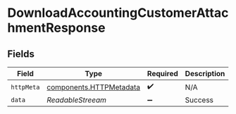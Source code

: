 # DownloadAccountingCustomerAttachmentResponse


## Fields

| Field                                                              | Type                                                               | Required                                                           | Description                                                        |
| ------------------------------------------------------------------ | ------------------------------------------------------------------ | ------------------------------------------------------------------ | ------------------------------------------------------------------ |
| `httpMeta`                                                         | [components.HTTPMetadata](../../models/components/httpmetadata.md) | :heavy_check_mark:                                                 | N/A                                                                |
| `data`                                                             | *ReadableStreeam<Uint8Array>*                                      | :heavy_minus_sign:                                                 | Success                                                            |